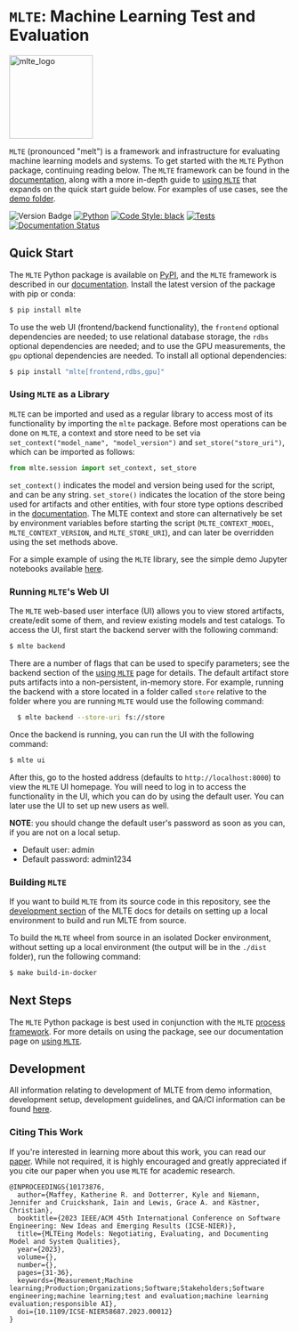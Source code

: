 # `MLTE`: Machine Learning Test and Evaluation

<img src="https://raw.githubusercontent.com/mlte-team/mlte/master/assets/MLTE_Logo_Color.svg" alt="mlte_logo" width="150"/>

`MLTE` (pronounced "melt") is a framework and infrastructure for evaluating machine learning models and systems. To get started with the `MLTE` Python package, continuing reading below. The `MLTE` framework can be found in the <a href="https://mlte.readthedocs.io/en/latest/" target="_blank">documentation</a>, along with a more in-depth guide to <a href="https://mlte.readthedocs.io/en/latest/using_mlte/" target="_blank">using `MLTE`</a> that expands on the quick start guide below. For examples of use cases, see the <a href="https://github.com/mlte-team/mlte/tree/master/demo" target="_blank">demo folder</a>. 

![Version Badge](https://img.shields.io/badge/release-v2.3.0-e19b38)
[![Python](https://img.shields.io/pypi/pyversions/mlte.svg)](https://badge.fury.io/py/mlte)
[![Code Style: black](https://img.shields.io/badge/code%20style-black-000000.svg)](https://github.com/psf/black)
[![Tests](https://github.com/mlte-team/mlte/actions/workflows/ci.yaml/badge.svg)](https://github.com/mlte-team/mlte/actions/workflows/ci.yaml)
[![Documentation Status](https://readthedocs.org/projects/mlte/badge/?version=latest)](https://mlte.readthedocs.io/en/latest/?badge=latest)

## Quick Start

The `MLTE` Python package is available on <a href="https://pypi.org/project/mlte/" target="_blank">PyPI</a>, and the `MLTE` framework is described in our <a href="https://mlte.readthedocs.io/en/latest/" target="_blank">documentation</a>. Install the latest version of the package with pip or conda:

```bash
$ pip install mlte
```

To use the web UI (frontend/backend functionality), the `frontend` optional dependencies are needed; to use relational database storage, the `rdbs` optional dependencies are needed; and to use the GPU measurements, the `gpu` optional dependencies are needed. To install all optional dependencies:

```bash
$ pip install "mlte[frontend,rdbs,gpu]"
```

### Using `MLTE` as a Library

`MLTE` can be imported and used as a regular library to access most of its functionality by importing the ``mlte`` package. Before most operations can be done on `MLTE`, a context and store need to be set via ``set_context("model_name", "model_version")`` and ``set_store("store_uri")``, which can be imported as follows:

```python
from mlte.session import set_context, set_store
```
``set_context()`` indicates the model and version being used for the script, and can be any string. ``set_store()`` indicates the location of the store being used for artifacts and other entities, with four store type options described in the <a href="https://mlte.readthedocs.io/en/latest/using_mlte/" target="_blank">documentation</a>. The MLTE context and store can alternatively be set by environment variables before starting the script (``MLTE_CONTEXT_MODEL``, ``MLTE_CONTEXT_VERSION``, and ``MLTE_STORE_URI``), and can later be overridden using the set methods above.

For a simple example of using the `MLTE` library, see the simple demo Jupyter notebooks available <a href="https://github.com/mlte-team/mlte/tree/master/demo/simple" target="_blank">here</a>. 

### Running `MLTE`'s Web UI

The `MLTE` web-based user interface (UI) allows you to view stored artifacts, create/edit some of them, and review existing models and test catalogs. To access the UI, first start the backend server with the following command:

```bash
$ mlte backend
```

There are a number of flags that can be used to specify parameters; see the backend section of the <a href="https://mlte.readthedocs.io/en/latest/using_mlte/" target="_blank">using `MLTE`</a> page for details. The default artifact store puts artifacts into a non-persistent, in-memory store. For example, running the backend with a store located in a folder called `store` relative to the folder where you are running `MLTE` would use the following command:

  ```bash
    $ mlte backend --store-uri fs://store
  ```

Once the backend is running, you can run the UI with the following command:

```bash
$ mlte ui
```

After this, go to the hosted address (defaults to `http://localhost:8000`) to view the `MLTE` UI homepage. You will need to log in to access the functionality in the UI, which you can do by using the default user. You can later use the UI to set up new users as well.

**NOTE**: you should change the default user's password as soon as you can, if you are not on a local setup.

* Default user: admin
* Default password: admin1234

### Building `MLTE`
If you want to build `MLTE` from its source code in this repository, see the <a href="https://mlte.readthedocs.io/en/latest/development/" target="_blank">development section</a> of the MLTE docs  for details on setting up a local environment to build and run MLTE from source. 

To build the `MLTE` wheel from source in an isolated Docker environment, without setting up a local environment (the output will be in the `./dist` folder), run the following command:
```bash
$ make build-in-docker
```

## Next Steps

The `MLTE` Python package is best used in conjunction with the `MLTE` <a href="https://mlte.readthedocs.io/en/latest/" target="_blank">process framework</a>. For more details on using the package, see our documentation page on <a href="https://mlte.readthedocs.io/en/latest/using_mlte/" target="_blank">using `MLTE`</a>.

## Development

All information relating to development of MLTE from demo information, development setup, development guidelines, and QA/CI information can be found <a href="https://mlte.readthedocs.io/en/latest/development/" target="_blank"> here</a>.

### Citing This Work

If you're interested in learning more about this work, you can read our <a href="https://ieeexplore.ieee.org/document/10173876" target="_blank">paper</a>. While not required, it is highly encouraged and greatly appreciated if you cite our paper when you use `MLTE` for academic research.

```
@INPROCEEDINGS{10173876,
  author={Maffey, Katherine R. and Dotterrer, Kyle and Niemann, Jennifer and Cruickshank, Iain and Lewis, Grace A. and Kästner, Christian},
  booktitle={2023 IEEE/ACM 45th International Conference on Software Engineering: New Ideas and Emerging Results (ICSE-NIER)}, 
  title={MLTEing Models: Negotiating, Evaluating, and Documenting Model and System Qualities}, 
  year={2023},
  volume={},
  number={},
  pages={31-36},
  keywords={Measurement;Machine learning;Production;Organizations;Software;Stakeholders;Software engineering;machine learning;test and evaluation;machine learning evaluation;responsible AI},
  doi={10.1109/ICSE-NIER58687.2023.00012}
}
```
